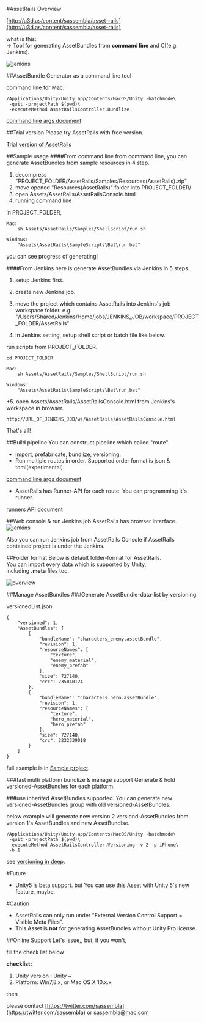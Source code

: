 #AssetRails Overview

[http://u3d.as/content/sassembla/asset-rails](http://u3d.as/content/sassembla/asset-rails)

what is this:  
-> Tool for generating AssetBundles from **command line** and CI(e.g. Jenkins).

![jenkins](https://raw.githubusercontent.com/sassembla/AssetRails-Support/master/image/webInterface.png "jenkins")

##AssetBundle Generator as a command line tool

command line for Mac:

	/Applications/Unity/Unity.app/Contents/MacOS/Unity -batchmode\
	 -quit -projectPath $(pwd)\
	 -executeMethod AssetRailsController.Bundlize


[command line args document](https://github.com/sassembla/AssetRails-Support/blob/master/CommandLineArgs.md#assetrails-command-line-args)

##Trial version
Please try AssetRails with free version.

[Trial version of AssetRails](https://github.com/sassembla/AssetRails-Support/tree/master/Samples/Sample_AssetRails)


##Sample usage
####From command line
from command line, you can generate AssetBundles from sample resources in 4 step.


1. decompress "PROJECT_FOLDER/AssetRails/Samples/Resources(AssetRails).zip"
1. move opened "Resources(AssetRails)" folder into PROJECT_FOLDER/
1. open Assets/AssetRails/AssetRailsConsole.html
1. running command line

in PROJECT_FOLDER, 

	Mac:
		sh Assets/AssetRails/Samples/ShellScript/run.sh
	
	Windows:
		"Assets\AssetRails\SampleScripts\Bat\run.bat"



you can see progress of generating!

####From Jenkins
here is generate AssetBundles via Jenkins in 5 steps.

1. setup Jenkins first.
1. create new Jenkins job.
1. move the project which contains AssetRails into Jenkins's job workspace folder.
	e.g. "/Users/Shared/Jenkins/Home/jobs/JENKINS_JOB/workspace/PROJECT_FOLDER/AssetRails"

1. in Jenkins setting, setup shell script or batch file like below.

run scripts from PROJECT_FOLDER.

	cd PROJECT_FOLDER

	Mac:
		sh Assets/AssetRails/Samples/ShellScript/run.sh
	
	Windows:
		"Assets\AssetRails\SampleScripts\Bat\run.bat"
		
+5. open Assets/AssetRails/AssetRailsConsole.html from Jenkins's workspace in browser.

	http://URL_OF_JENKINS_JOB/ws/AssetRails/AssetRailsConsole.html

That's all!


##Build pipeline
You can construct pipeline which called "route".

* import, prefabricate, bundlize, versioning.
* Run multiple routes in order.
Supported order format is json & toml(experimental).

[command line args document](https://github.com/sassembla/AssetRails-Support/blob/master/CommandLineArgs.md#assetrails-command-line-args)

* AssetRails has Runner-API for each route.
You can programming it's runner.

[runners API document](https://github.com/sassembla/AssetRails-Support/blob/master/RunnersAPIDocument.md#assetrails-runners-api-document)

##Web console & run Jenkins job
AssetRails has browser interface.  
![jenkins](https://raw.githubusercontent.com/sassembla/AssetRails-Support/master/image/webInterface.png "jenkins")

Also you can run Jenkins job from AssetRails Console if AssetRails contained project is under the Jenkins.



##Folder format
Below is default folder-format for AssetRails.  
You can import every data which is supported by Unity,  
including **.meta** files too.

![overview](https://raw.githubusercontent.com/sassembla/AssetRails-Support/master/image/overview.png "overview")


##Manage AssetBundles
###Generate AssetBundle-data-list by versioning.

versionedList.json

    {
        "versioned": 1,
        "AssetBundles": [
            {
                "bundleName": "characters_enemy.assetBundle",
                "revision": 1,
                "resourceNames": [
                    "texture",
                    "enemy_material",
                    "enemy_prefab"
                ],
                "size": 727140,
                "crc": 235040124
            },
            {
                "bundleName": "characters_hero.assetBundle",
                "revision": 1,
                "resourceNames": [
                    "texture",
                    "hero_material",
                    "hero_prefab"
                ],
                "size": 727140,
                "crc": 2232339018
            }
        ]
    }	

full example is in [Sample project](https://github.com/sassembla/AssetRails-Support/tree/master/Samples/AssetBundleReaderProject).

###fast multi platform bundlize & manage support 
Generate & hold versioned-AssetBundles for each platform.

###use inherited AssetBundles supported.
You can generate new versioned-AssetBundles group with old versioned-AssetBundles.

below example will generate new version 2 versiond-AssetBundles from version 1's AssetBundles and new AssetBundlse.

	/Applications/Unity/Unity.app/Contents/MacOS/Unity -batchmode\
	 -quit -projectPath $(pwd)\
	 -executeMethod AssetRailsController.Versioning -v 2 -p iPhone\
	 -b 1

see [versioning in deep](https://github.com/sassembla/AssetRails-Support/blob/master/Versioning.md#versioning-in-deep).


#Future
* Unity5 is beta support. but You can use this Asset with Unity 5's new feature, maybe.


#Caution
* AssetRails can only run under "External Version Control Support = Visible Meta Files".
* This Asset is **not** for generating AssetBundles without Unity Pro license.



##Online Support
Let's issue,, but, if you won't,

fill the check list below

**checklist:**

1. Unity version : Unity ~
2. Platform: Win7,8.x, or Mac OS X 10.x.x

then

please contact
[https://twitter.com/sassembla](https://twitter.com/sassembla)
or
[sassembla@mac.com](mailto:sassembla@mac.com)
